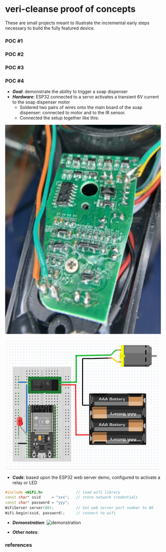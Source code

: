 # veri-cleanse proof of concepts
These are small projects meant to illustrate the incremental early steps necessary to build the fully featured device.

### POC #1
### POC #2
### POC #3

### POC #4 
* ***Goal***: demonstrate the ability to trigger a soap dispenser
* ***Hardware***: ESP32 connected to a servo activates a transient 6V current to the soap dispenser motor
  * Soldered two pairs of wires onto the main board of the soap dispenser: connected to motor and to the IR sensor.
  * Connected the setup together like this:

![soldered connections](https://github.com/nickmmark/veri-cleanse/blob/master/POC/figures/soldered_connections.jpeg)

![wiring diagram](https://github.com/nickmmark/veri-cleanse/blob/master/POC/figures/POC4_wiring.png)

* ***Code***: based upon the ESP32 web server demo, configured to activate a relay or LED

```C++
#include <WiFi.h>               // load wifi library
const char* ssid     = "xxx";   // store network credentials
const char* password = "yyy";
WiFiServer server(80);          // Set web server port number to 80
WiFi.begin(ssid, password);     // connect to wifi
```


* ***Demonstration***:
![demonstration](https://github.com/nickmmark/veri-clean/blob/master/POC/figures/poc_demo_remote_control.gif)

* ***Other notes***:


### references
